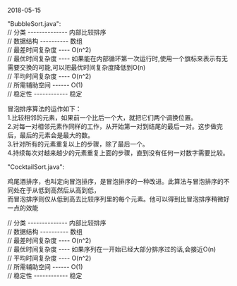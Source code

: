 

2018-05-15  

"BubbleSort.java":  
// 分类 -------------- 内部比较排序  
// 数据结构 ---------- 数组  
// 最差时间复杂度 ---- O(n^2)  
// 最优时间复杂度 ---- 如果能在内部循环第一次运行时,使用一个旗标来表示有无需要交换的可能,可以把最优时间复杂度降低到O(n)  
// 平均时间复杂度 ---- O(n^2)  
// 所需辅助空间 ------ O(1)  
// 稳定性 ------------ 稳定  
  
冒泡排序算法的运作如下：  
1.比较相邻的元素，如果前一个比后一个大，就把它们两个调换位置。  
2.对每一对相邻元素作同样的工作，从开始第一对到结尾的最后一对。这步做完后，最后的元素会是最大的数。  
3.针对所有的元素重复以上的步骤，除了最后一个。  
4.持续每次对越来越少的元素重复上面的步骤，直到没有任何一对数字需要比较。  
  
  
"CocktailSort.java":  
  
鸡尾酒排序，也叫定向冒泡排序，是冒泡排序的一种改进。此算法与冒泡排序的不同处在于从低到高然后从高到低，  
而冒泡排序则仅从低到高去比较序列里的每个元素。他可以得到比冒泡排序稍微好一点的效能  
  
// 分类 -------------- 内部比较排序  
// 数据结构 ---------- 数组  
// 最差时间复杂度 ---- O(n^2)  
// 最优时间复杂度 ---- 如果序列在一开始已经大部分排序过的话,会接近O(n)  
// 平均时间复杂度 ---- O(n^2)  
// 所需辅助空间 ------ O(1)  
// 稳定性 ------------ 稳定  